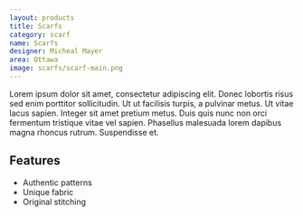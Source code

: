 ```yaml
---
layout: products
title: Scarfs
category: scarf
name: Scarfs
designer: Micheal Mayer
area: Ottawa
image: scarfs/scarf-main.png
---
```


Lorem ipsum dolor sit amet, consectetur adipiscing elit. Donec lobortis risus sed enim porttitor sollicitudin. Ut ut facilisis turpis, a pulvinar metus. Ut vitae lacus sapien. Integer sit amet pretium metus. Duis quis nunc non orci fermentum tristique vitae vel sapien. Phasellus malesuada lorem dapibus magna rhoncus rutrum. Suspendisse et.



<!-- # = This replaces a H1
	 - = List
	 ..- = Unordered list -->

## Features

- Authentic patterns
- Unique fabric
- Original stitching

<div class="grid unit unit-s-1 unit-m-1-2 unit-l-1-3">
<img class="img-width" src="{{site.baseurl}}/images/scarfs/scarf-main.png" alt="">
</div>

<div class="grid unit unit-s-1 unit-m-1-2 unit-l-1-3">
<img class="img-width" src="{{site.baseurl}}/images/scarfs/scarf-1.png" alt="">
</div>

<div class="grid unit unit-s-1 unit-m-1-2 unit-l-1-3">
<img class="img-width" src="{{site.baseurl}}/images/scarfs/scarf-2.png" alt="">
</div>
